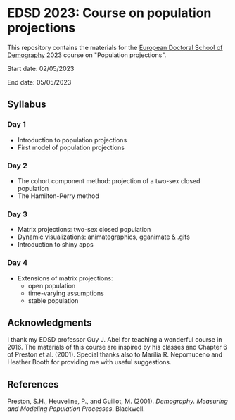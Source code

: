 # EDSD 2023: Course on population projections

This repository contains the materials for the [European Doctoral School of Demography](http://eds-demography.org) 2023 course on "Population projections". 

Start date: 02/05/2023

End date: 05/05/2023

## Syllabus

### Day 1
- Introduction to population projections
- First model of population projections

### Day 2
- The cohort component method: projection of a two-sex closed population
- The Hamilton-Perry method

### Day 3 
- Matrix projections: two-sex closed population
- Dynamic visualizations: animategraphics, gganimate & .gifs
- Introduction to shiny apps

### Day 4
- Extensions of matrix projections: 
    - open population 
    - time-varying assumptions
    - stable population

## Acknowledgments
I thank my EDSD professor Guy J. Abel for teaching a wonderful course in 2016. The materials of this course are inspired by his classes and Chapter 6 of Preston et al. (2001). Special thanks also to Marília R. Nepomuceno and Heather Booth for providing me with useful suggestions.

## References

Preston, S.H., Heuveline, P., and Guillot, M. (2001). _Demography. Measuring and Modeling Population Processes_. Blackwell.
